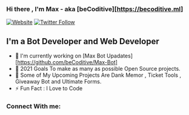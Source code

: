 ### Hi there , I'm Max - aka [beCoditive][https://becoditive.ml]

[![Website](https://img.shields.io/website?label=codeSTACKr.com&style=for-the-badge&url=https%3A%2F%2Fcbecoditive.ml)](https://becoditive.ml)
[![Twitter Follow](https://img.shields.io/twitter/follow/beCoditive?color=1DA1F2&logo=twitter&style=for-the-badge)](https://twitter.com/BCoditive)


## I'm a Bot Developer and Web Developer
- 🤖 I'm currently working on [Max Bot Upadates][https://github.com/beCoditive/Max-Bot]
- 🥅 2021 Goals To make as many as possible Open Source projects.
- 🤖 Some of My Upcoming Projects Are Dank Memor , Ticket Tools , Giveaway Bot and Ultimate Forms.
- ⚡ Fun Fact : I Love to Code

### Connect With me: 

